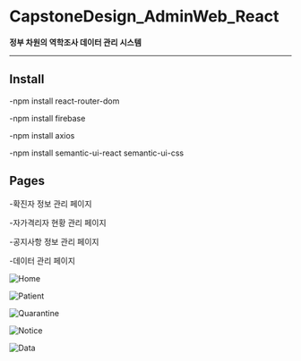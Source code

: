 # CapstoneDesign_AdminWeb_React
**정부 차원의 역학조사 데이터 관리 시스템**

___


## Install


-npm install react-router-dom

-npm install firebase

-npm install axios

-npm install semantic-ui-react semantic-ui-css



## Pages

-확진자 정보 관리 페이지

-자가격리자 현황 관리 페이지

-공지사항 정보 관리 페이지

-데이터 관리 페이지


![Home](https://user-images.githubusercontent.com/57279811/120586429-7eef7100-c46e-11eb-9bf6-3589fa494e6e.png)

![Patient](https://user-images.githubusercontent.com/57279811/120586441-84e55200-c46e-11eb-9b61-0dd3e66cf962.png)

![Quarantine](https://user-images.githubusercontent.com/57279811/120586449-87e04280-c46e-11eb-9021-ce986c4113c4.png)

![Notice](https://user-images.githubusercontent.com/57279811/120586457-8b73c980-c46e-11eb-8768-89a2d0bc2d80.png)

![Data](https://user-images.githubusercontent.com/57279811/120586463-8dd62380-c46e-11eb-95d3-99ec56c50750.png)

